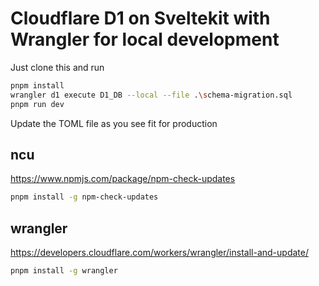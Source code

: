 # Cloudflare D1 on Sveltekit with Wrangler for local development

Just clone this and run

```bash
pnpm install
wrangler d1 execute D1_DB --local --file .\schema-migration.sql
pnpm run dev
```

Update the TOML file as you see fit for production

## ncu

https://www.npmjs.com/package/npm-check-updates

```bash
pnpm install -g npm-check-updates
```

## wrangler

https://developers.cloudflare.com/workers/wrangler/install-and-update/

```bash
pnpm install -g wrangler
```
